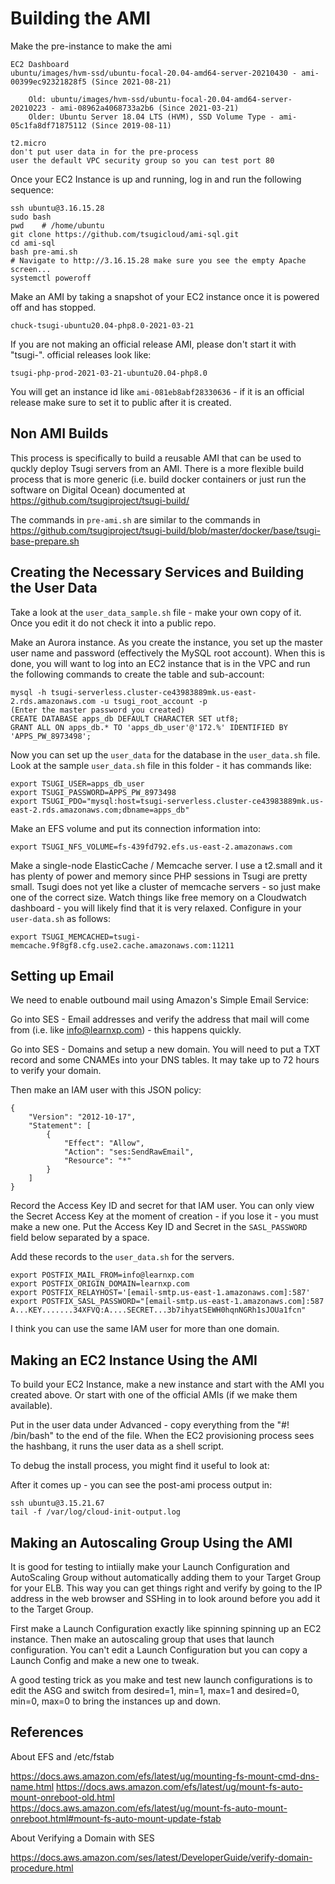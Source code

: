 
Building the AMI
================

Make the pre-instance to make the ami

    EC2 Dashboard
    ubuntu/images/hvm-ssd/ubuntu-focal-20.04-amd64-server-20210430 - ami-00399ec92321828f5 (Since 2021-08-21)

        Old: ubuntu/images/hvm-ssd/ubuntu-focal-20.04-amd64-server-20210223 - ami-08962a4068733a2b6 (Since 2021-03-21)
        Older: Ubuntu Server 18.04 LTS (HVM), SSD Volume Type - ami-05c1fa8df71875112 (Since 2019-08-11)

    t2.micro
    don't put user data in for the pre-process
    user the default VPC security group so you can test port 80

Once your EC2 Instance is up and running, log in and run the following sequence:

    ssh ubuntu@3.16.15.28
    sudo bash
    pwd    # /home/ubuntu
    git clone https://github.com/tsugicloud/ami-sql.git
    cd ami-sql
    bash pre-ami.sh
    # Navigate to http://3.16.15.28 make sure you see the empty Apache screen...
    systemctl poweroff

Make an AMI by taking a snapshot of your EC2 instance once it is powered off and
has stopped.  

    chuck-tsugi-ubuntu20.04-php8.0-2021-03-21

If you are not making an official release AMI, please don't start it with "tsugi-".
official releases look like:

    tsugi-php-prod-2021-03-21-ubuntu20.04-php8.0

You will get an instance id like `ami-081eb8abf28330636` - if it is an official release
make sure to set it to public after it is created.

Non AMI Builds
--------------

This process is specifically to build a reusable AMI that can be used to quckly deploy Tsugi servers
from an AMI. There is a more flexible build process that is more generic (i.e. build docker containers
or just run the software on Digital Ocean) documented at https://github.com/tsugiproject/tsugi-build/

The commands in `pre-ami.sh` are similar to the commands
in https://github.com/tsugiproject/tsugi-build/blob/master/docker/base/tsugi-base-prepare.sh

Creating the Necessary Services and Building the User Data
----------------------------------------------------------

Take a look at the `user_data_sample.sh` file - make your own copy of it.  Once you edit it
do not check it into a public repo.

Make an Aurora instance.  As you create the instance, you set up the master user
name and password (effectively the MySQL root account). When this is done, you
will want to log into an EC2 instance that is in the VPC and run the following
commands to create the table and sub-account:

    mysql -h tsugi-serverless.cluster-ce43983889mk.us-east-2.rds.amazonaws.com -u tsugi_root_account -p
    (Enter the master password you created)
    CREATE DATABASE apps_db DEFAULT CHARACTER SET utf8;
    GRANT ALL ON apps_db.* TO 'apps_db_user'@'172.%' IDENTIFIED BY 'APPS_PW_8973498';

Now you can set up the `user_data` for the database in the `user_data.sh` file.  Look at the
sample `user_data.sh` file in this folder - it has commands like:

    export TSUGI_USER=apps_db_user
    export TSUGI_PASSWORD=APPS_PW_8973498
    export TSUGI_PDO="mysql:host=tsugi-serverless.cluster-ce43983889mk.us-east-2.rds.amazonaws.com;dbname=apps_db"

Make an EFS volume and put its connection information into:

    export TSUGI_NFS_VOLUME=fs-439fd792.efs.us-east-2.amazonaws.com

Make a single-node ElasticCache / Memcache server. I use a t2.small and it has plenty of power
and memory since PHP sessions in Tsugi are pretty small.  Tsugi does not yet like a cluster
of memcache servers - so just make one of the correct size.  Watch things like free memory
on a Cloudwatch dashboard - you will likely find that it is very relaxed.  Configure in
your `user-data.sh` as follows:

    export TSUGI_MEMCACHED=tsugi-memcache.9f8gf8.cfg.use2.cache.amazonaws.com:11211

Setting up Email
----------------

We need to enable outbound mail using Amazon's Simple Email Service:

Go into SES - Email addresses and verify the address that mail will come
from (i.e. like info@learnxp.com) - this happens quickly.

Go into SES - Domains and setup a new domain.  You will need to put a TXT record
and some CNAMEs into your DNS tables.  It may take up to 72 hours to verify your domain.

Then make an IAM user with this JSON policy:

    {
        "Version": "2012-10-17",
        "Statement": [
            {
                "Effect": "Allow",
                "Action": "ses:SendRawEmail",
                "Resource": "*"
            }
        ]
    }

Record the Access Key ID and secret for that IAM user.  You can only view
the Secret Access Key at the moment of creation - if you lose it - you must make
a new one.  Put the Access Key ID and Secret in the `SASL_PASSWORD` field below
separated by a space.

Add these records to the `user_data.sh` for the servers.

    export POSTFIX_MAIL_FROM=info@learnxp.com
    export POSTFIX_ORIGIN_DOMAIN=learnxp.com
    export POSTFIX_RELAYHOST='[email-smtp.us-east-1.amazonaws.com]:587'
    export POSTFIX_SASL_PASSWORD="[email-smtp.us-east-1.amazonaws.com]:587 A...KEY.......34XFVQ:A....SECRET...3b7ihyatSEWH0hqnNGRh1sJOUa1fcn"

I think you can use the same IAM user for more than one domain.

Making an EC2 Instance Using the AMI
------------------------------------

To build your EC2 Instance, make a new instance and start with the AMI you created above.  Or start with
one of the official AMIs (if we make them available).

Put in the user data under Advanced - copy everything from the "#! /bin/bash" to the end of the file.
When the EC2 provisioning process sees the hashbang, it runs the user data as a shell script.

To debug the install process, you might find it useful to look at:

After it comes up - you can see the post-ami process output in:

    ssh ubuntu@3.15.21.67
    tail -f /var/log/cloud-init-output.log

Making an Autoscaling Group Using the AMI
-----------------------------------------

It is good for testing to intiially make your Launch Configuration and AutoScaling Group without
automatically adding them to your Target Group for your ELB.  This way you can get things
right and verify by going to the IP address in the web browser and SSHing in to look around
before you add it to the Target Group.

First make a Launch Configuration exactly like spinning spinning up an EC2 instance.  Then make
an autoscaling group that uses that launch configuration.  You can't edit a Launch Configuration
but you can copy a Launch Config and make a new one to tweak.

A good testing trick as you make and test new launch configurations is to edit the ASG and
switch from desired=1, min=1, max=1 and desired=0, min=0, max=0 to bring the instances up and
down.  

References
----------

About EFS and /etc/fstab

https://docs.aws.amazon.com/efs/latest/ug/mounting-fs-mount-cmd-dns-name.html
https://docs.aws.amazon.com/efs/latest/ug/mount-fs-auto-mount-onreboot-old.html
https://docs.aws.amazon.com/efs/latest/ug/mount-fs-auto-mount-onreboot.html#mount-fs-auto-mount-update-fstab

About Verifying a Domain with SES

https://docs.aws.amazon.com/ses/latest/DeveloperGuide/verify-domain-procedure.html


